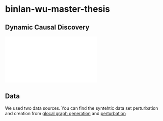 # binlan-wu-master-thesis

## Dynamic Causal Discovery

![An example of dynamic causal graph](out/_time_final_agg2_.pdf)

## Data

We used two data sources. You can find the syntehtic data set perturbation and creation from [glocal graph generation](https://github.com/ichbinlan99/binlan-wu-master-thesis/blob/main/synthetic_data/data_generator_no_act.py) and [perturbation](https://github.com/SCAI-Lab/dyn_graph_syn/tree/adapted)

